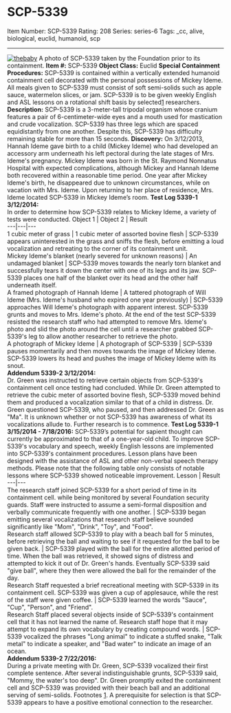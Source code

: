 # SCP-5339
Item Number: SCP-5339
Rating: 208
Series: series-6
Tags: _cc, alive, biological, euclid, humanoid, scp

---

[![thebaby](https://scp-wiki.wdfiles.com/local--resized-images/scp-5339/thebaby/medium.jpg)](https://scp-wiki.wdfiles.com/local--files/scp-5339/thebaby)
A photo of SCP-5339 taken by the Foundation prior to its containment.
**Item #:** SCP-5339
**Object Class:** Euclid
**Special Containment Procedures:** SCP-5339 is contained within a vertically extended humanoid containment cell decorated with the personal possessions of Mickey Ideme. All meals given to SCP-5339 must consist of soft semi-solids such as apple sauce, watermelon slices, or jam. SCP-5339 is to be given weekly English and ASL lessons on a rotational shift basis by selected[1](javascript:;) researchers.
**Description:** SCP-5339 is a 3-meter-tall tripodal organism whose cranium features a pair of 6-centimeter-wide eyes and a mouth used for mastication and crude vocalization. SCP-5339 has three legs which are spaced equidistantly from one another. Despite this, SCP-5339 has difficulty remaining stable for more than 15 seconds.
**Discovery:** On 3/12/2013, Hannah Ideme gave birth to a child (Mickey Ideme) who had developed an accessory arm underneath his left pectoral during the late stages of Mrs. Ideme's pregnancy. Mickey Ideme was born in the St. Raymond Nonnatus Hospital with expected complications, although Mickey and Hannah Ideme both recovered within a reasonable time period. One year after Mickey Ideme's birth, he disappeared due to unknown circumstances, while on vacation with Mrs. Ideme. Upon returning to her place of residence, Mrs. Ideme located SCP-5339 in Mickey Ideme’s room.
**Test Log 5339-1 3/12/2014:**  
In order to determine how SCP-5339 relates to Mickey Ideme, a variety of tests were conducted.
Object 1 | Object 2 | Result  
---|---|---  
1 cubic meter of grass | 1 cubic meter of assorted bovine flesh | SCP-5339 appears uninterested in the grass and sniffs the flesh, before emitting a loud vocalization and retreating to the corner of its containment unit.  
Mickey Ideme's blanket (nearly severed for unknown reasons) | An undamaged blanket | SCP-5339 moves towards the nearly torn blanket and successfully tears it down the center with one of its legs and its jaw. SCP-5339 places one half of the blanket over its head and the other half underneath itself.  
A framed photograph of Hannah Ideme | A tattered photograph of Will Ideme (Mrs. Ideme's husband who expired one year previously) | SCP-5339 approaches Will Ideme's photograph with apparent interest. SCP-5339 grunts and moves to Mrs. Ideme's photo. At the end of the test SCP-5339 resisted the research staff who had attempted to remove Mrs. Ideme's photo and slid the photo around the cell until a researcher grabbed SCP-5339's leg to allow another researcher to retrieve the photo.  
A photograph of Mickey Ideme | A photograph of SCP-5339 | SCP-5339 pauses momentarily and then moves towards the image of Mickey Ideme. SCP-5339 lowers its head and pushes the image of Mickey Ideme with its snout.  
**Addendum 5339-2 3/12/2014:**  
Dr. Green was instructed to retrieve certain objects from SCP-5339's containment cell once testing had concluded. While Dr. Green attempted to retrieve the cubic meter of assorted bovine flesh, SCP-5339 moved behind them and produced a vocalization similar to that of a child in distress. Dr. Green questioned SCP-5339, who paused, and then addressed Dr. Green as "Ma". It is unknown whether or not SCP-5339 has awareness of what its vocalizations allude to. Further research is to commence.
**Test Log 5339-1 3/15/2014 - 7/18/2016:** SCP-5339’s potential for sapient thought can currently be approximated to that of a one-year-old child. To improve SCP-5339's vocabulary and speech, weekly English lessons are implemented into SCP-5339's containment procedures. Lesson plans have been designed with the assistance of ASL and other non-verbal speech therapy methods. Please note that the following table only consists of notable lessons where SCP-5339 showed noticeable improvement.
Lesson | Result  
---|---  
The research staff joined SCP-5339 for a short period of time in its containment cell. while being monitored by several Foundation security guards. Staff were instructed to assume a semi-formal disposition and verbally communicate frequently with one another. | SCP-5339 began emitting several vocalizations that research staff believe sounded significantly like "Mom", "Drink", "Toy", and "Food".  
Research staff allowed SCP-5339 to play with a beach ball for 5 minutes, before retrieving the ball and waiting to see if it requested for the ball to be given back. | SCP-5339 played with the ball for the entire allotted period of time. When the ball was retrieved, it showed signs of distress and attempted to kick it out of Dr. Green's hands. Eventually SCP-5339 said "give ball", where they then were allowed the ball for the remainder of the day.  
Research Staff requested a brief recreational meeting with SCP-5339 in its containment cell. SCP-5339 was given a cup of applesauce, while the rest of the staff were given coffee. | SCP-5339 learned the words "Sauce", "Cup", "Person", and "Friend".  
Research Staff placed several objects inside of SCP-5339's containment cell that it has not learned the name of. Research staff hope that it may attempt to expand its own vocabulary by creating compound words. | SCP-5339 vocalized the phrases "Long animal" to indicate a stuffed snake, "Talk metal" to indicate a speaker, and "Bad water" to indicate an image of an ocean.  
**Addendum 5339-2 7/22/2016:**  
During a private meeting with Dr. Green, SCP-5339 vocalized their first complete sentence. After several indistinguishable grunts, SCP-5339 said, "Mommy, the water's too deep". Dr. Green promptly exited the containment cell and SCP-5339 was provided with their beach ball and an additional serving of semi-solids.
Footnotes
[1](javascript:;). A prerequisite for selection is that SCP-5339 appears to have a positive emotional connection to the researcher.